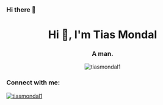### Hi there 👋

<!--
**TiasMondal1/TiasMondal1** is a ✨ _special_ ✨ repository because its `README.md` (this file) appears on your GitHub profile.

Here are some ideas to get you started:

- 🔭 I’m currently working on ...
- 🌱 I’m currently learning ...
- 👯 I’m looking to collaborate on ...
- 🤔 I’m looking for help with ...
- 💬 Ask me about ...
- 📫 How to reach me: ...
- 😄 Pronouns: ...
- ⚡ Fun fact: ...
-->


<h1 align="center">Hi 👋, I'm Tias Mondal</h1>
<h3 align="center">A man.</h3>

<p align="center"> <img src="https://komarev.com/ghpvc/?username=tiasmondal1&label=PROFILE%20VIEWS&color=0081a8&style=round" alt="tiasmondal1" /> </p>

<h3 align="left">Connect with me:</h3>
<p align="left"> <a href="https://twitter.com/tiasmondal1" target="blank"><img src="https://img.shields.io/twitter/follow/tiasmondal1?logo=twitter&style=for-the-badge" alt="tiasmondal1" /></a> </p>
